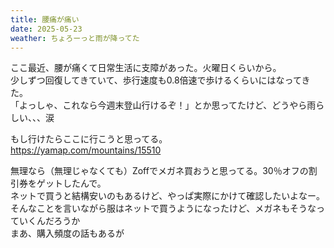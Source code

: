 ```yaml
---
title: 腰痛が痛い
date: 2025-05-23
weather: ちょろーっと雨が降ってた
---
```

ここ最近、腰が痛くて日常生活に支障があった。火曜日くらいから。  
少しずつ回復してきていて、歩行速度も0.8倍速で歩けるくらいにはなってきた。  
「よっしゃ、これなら今週末登山行けるぞ！」とか思ってたけど、どうやら雨らしい、、、涙

もし行けたらここに行こうと思ってる。  
https://yamap.com/mountains/15510

無理なら（無理じゃなくても）Zoffでメガネ買おうと思ってる。30％オフの割引券をゲットしたんで。  
ネットで買うと結構安いのもあるけど、やっぱ実際にかけて確認したいよなー。そんなことを言いながら服はネットで買うようになったけど、メガネもそうなっていくんだろうか  
まあ、購入頻度の話もあるが
